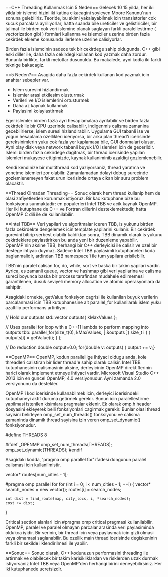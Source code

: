 ==C++ Threading Kullanmak Icin 5 Neden==
Gelecek 10 15 yilda, her iki yilda bir islemci hizini iki katina cikacagini soyleyen Moore Kanunu'nun
sonuna gelebiliriz. Teoride, bu akimi yakalayabilmek icin transistorler cok kucuk parcalara ayriliyorlar,
hatta suanda bile ureticiler ve gelistiriciler, bir talimat ile birden cok veri islemine olanak saglayan
farkli paralellestirme ( vectorization gibi ) formlari kullanma ve islemciler uzerine birden fazla
cekirdek ekleme konusunda ilerleme uzerine calisiyorlar.

Birden fazla islemcinin sadece tek bir cekirdege sahip oldugunda, C++ gibi eski diller ile, daha fazla 
cekirdegi kullanan kod yazmak daha zordur. Bununla birlikte, farkli metotlar dusunuldu. Bu makalede,
ayni kodla iki farkli teknige bakacagiz.

==5 Neden?==
Asagida daha fazla cekirdek kullanan kod yazmak icin anahtar sebepler var.

- Islem suresini hizlandirmak
- Islemler arasi etkilesim olusturmak
- Verileri ve I/O islemlerini ortusturmek
- Daha az kaynak kullanmak
- Paylasimi kolaylastirmak

Eger islemler birden fazla ayri hesaplamalara ayrilabilir ve birden fazla cekirdek ile bir CPU uzerinde
calisabilir, indigenmis calisma zamanina gecebilirlerse, islem suresi hizlandirabilir. Uygulama GUI
tabanli ise ve yogun hesaplama ozellikleri iceriyorsa, bir arka plan thread'i icerisinde gereksinimlerin
yuku cok fazla yer kaplamasa bile, GUI donmalari olusur. Ayni olay disk veya network tabanli buyuk I/O
islemleri icin de gecerlidir. Islemi birden fazla cekirdege dagitmak, bir thread icerisinde yapilan 
islemleri mukayese ettigimizde, kaynak kullaniminib azaldigi gozlemlenebilir.

Kendi kendinize bir multithread kod yaziyorsaniz, thread yaratma ve yonetme islemleri zor olabilir.
Zamanlamadan dolayi debug surecinde gozlemlenemeyen fakat urun icerisinde ortaya cikan bir suru problem
olacaktir.

==Thread Olmadan Threading==
Sonuc olarak hem thread kullanip hem de olasi zafiyetlerden korunmak istiyoruz. Bir kac kutuphane bize
bu fonksiyonu sunmaktadir: en populerleri Intel TBB ve acik kaynak OpenMP. Her iki kutuphane de C++ ve
Fortran dillerini desteklemektedir, hatta OpenMP C dili ile de kullanilabilir.

==Intel TBB==
Veri yapilari ve algoritmalar iceren TBB, is yukunu birden fazla cekirdekte dengelemek icin template 
yapilarini kullanir. Bir cekirdek gorevini bitirip serbest olabilir kaldiktan sonra, TBB dinamik olarak 
is yukunu cekirdeklere paylastirirken bu anda yeni bir duzenleme yapabilir. OpenMP'nin aksine TBB, herhangi
bir C++ derleyicisi ile calisir ve ozel bir destege ihtiyac duymaz. Sadece Intel TBB paylasimli kutuphaneleri
koda baglanmalidir, ardindan TBB namespace'i ile tum yapilara erisilebilir.

TBB'nin paralel calisan for, do, while, sort ve baska bir takim yapilari vardir. Ayrica, es zamanli queue,
vector ve hashmap gibi veri yapilarina ve calisma sureci boyunca baska bir process tarafindan mudahele edilmemesi
garantilenen, dusuk seviyeli memory allocation ve atomic operasyonlara da sahiptir.

Asagidaki ornekte, getValue fonksiyon cagrisi ile kullanilan buyuk verilerin parcalanmasi icin TBB kutuphanesine
ait parallel_for kullanilarak islem yuku azaltilip performans artiriliyor.

// Hold our outputs
std::vector outputs{ kMaxValues };
 
// Uses parallel for loop with a C++11 lambda to perform mapping into outputs
tbb::parallel_for(size_t(0), kMaxValues, [ &outputs ]( size_t i ) { outputs[i] = getValue(i); } );
 
// Do reduction
double output=0.0;
for(double v: outputs) { output += v;}

==OpenMP==
OpenMP, kodun parallellige ihtiyaci oldugu anda, kole threadleri calistiran bir lider thread'e sahip olarak calisir.
Intel TBB kutuphanesinin calismasinin aksine, derleyicinin OpenMP direktiflerinin harici olarak implement etmeye ihtiyaci
vardir. Microsoft Visual Studio C++ 2013 icin en guncel OpenMP, 4.0 versiyonudur. Ayni zamanda 2.0 versiyonunu da 
destekler.

OpenMP'i kod icerisinde kullanabilmek icin, derleyici icerisindeki kutuphaneyi aktif duruma getirmek gerekir. Bunun icin
paralellestirme yapilmasi istenilen kisimlara pragmalar eklenir. Ek olarak omp.h header dosyasini ekleyerek belli fonksiyonlari
cagirmak gerekir. Bunlar olasi thread sayisini belirleyen omp_set_num_threads() fonksiyonu ve calisma zamaninda dinamik thread
sayisina izin veren omp_set_dynamic() fonksiyonudur.

#define THREADS 8
 
#ifdef _OPENMP
   omp_set_num_threads(THREADS);
   omp_set_dynamic(THREADS);
#endif

Asagidaki kodda, 'pragma omp parallel for' ifadesi dongunun paralel calismasi icin kullanilmistir.

vector<node>* routes[num_cities - 1];
   
#pragma omp parallel for
  for (int i = 0; i < num_cities - 1; ++i) {
    vector<node>* search_nodes = new vector<node>();
    routes[i] = search_nodes;

    int dist = find_route(map, city_locs, i, *search_nodes);
    cost += dist;
 }

Critical section alanlari icin #pragma omp critical pragmasi kullanilabilir. OpenMP, paralel ve
paralel olmayan parcalar arasinda veri paylasiminda oldukca iyidir. Bir verinin, bir thread icin veya
paylasmak icin gizli olmasi veya olmamasi saglanabilir. Bu ozellik main thread icerisinde degiskeninin 
farkli bir sekilde ilklendirilmesi ile yapilir.

==Sonuc==
Sonuc olarak, C++ kodunuzun performasini threading ile artirmak ve olabilecek bir takim karisikliklardan 
ve risklerden uzak durmak istiyorsaniz Intel TBB veya OpenMP'den herhangi birini deneyebilirsiniz. Her iki
kutuphanede ucretsizdir.
